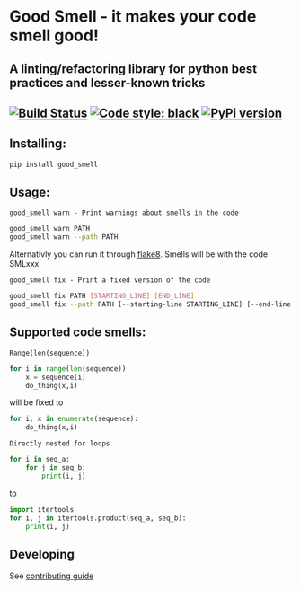 # Good Smell - it makes your code smell good! 
A linting/refactoring library for python best practices and lesser-known tricks  
---
[![Build Status](https://travis-ci.com/Tadaboody/good_smell.svg?branch=master)](https://travis-ci.com/Tadaboody/good_smell) [![Code style: black](https://img.shields.io/badge/code%20style-black-000000.svg)](https://github.com/ambv/black)
[![PyPi version](https://pypip.in/v/good_smell/badge.png)](https://pypi.org/project/good-smell/)
---

## Installing:
```sh
pip install good_smell 
```
## Usage:
``
good_smell warn - Print warnings about smells in the code
``
```sh
good_smell warn PATH
good_smell warn --path PATH
```
Alternativly you can run it through [flake8](http://flake8.pycqa.org/en/latest/). Smells will be with the code SMLxxx  

``good_smell fix - Print a fixed version of the code``
```sh
good_smell fix PATH [STARTING_LINE] [END_LINE]
good_smell fix --path PATH [--starting-line STARTING_LINE] [--end-line END_LINE]
```
## Supported code smells:

``Range(len(sequence))``
```py
for i in range(len(sequence)):
    x = sequence[i]
    do_thing(x,i)
```
will be fixed to 
```py
for i, x in enumerate(sequence):
    do_thing(x,i)
```
``Directly nested for loops``
```py
for i in seq_a:
    for j in seq_b:
        print(i, j)
```
to
```py
import itertools
for i, j in itertools.product(seq_a, seq_b):
    print(i, j)
```

## Developing
See [contributing guide](CONTRIBUTING)
